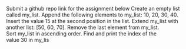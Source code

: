Submit a github repo link for the assignment below
  Create an empty list called my_list.
  Append the following elements to my_list: 10, 20, 30, 40.
  Insert the value 15 at the second position in the list.
  Extend my_list with another list: [50, 60, 70].
  Remove the last element from my_list.
  Sort my_list in ascending order.
  Find and print the index of the value 30 in my_lis
